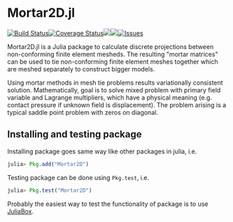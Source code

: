 # Mortar2D.jl

[![Build Status](https://travis-ci.org/JuliaFEM/Mortar2D.jl.svg?branch=master)](https://travis-ci.org/JuliaFEM/Mortar2D.jl)[![Coverage Status](https://coveralls.io/repos/github/JuliaFEM/Mortar2D.jl/badge.svg?branch=master)](https://coveralls.io/github/JuliaFEM/Mortar2D.jl?branch=master)[![](https://img.shields.io/badge/docs-stable-blue.svg)](https://juliafem.github.io/Mortar2D.jl/stable)[![](https://img.shields.io/badge/docs-latest-blue.svg)](https://juliafem.github.io/Mortar2D.jl/latest)[![Issues](https://img.shields.io/github/issues/JuliaFEM/Mortar2D.jl.svg)](https://github.com/JuliaFEM/Mortar2D.jl/issues)

Mortar2D.jl is a Julia package to calculate discrete projections between
non-conforming finite element mesheds. The resulting "mortar matrices" can
be used to tie non-conforming finite element meshes together which are meshed
separately to construct bigger models.

Using mortar methods in mesh tie problems results variationally consistent
solution. Mathematically, goal is to solve mixed problem with primary field
variable and Lagrange multipliers, which have a physical meaning (e.g. contact
pressure if unknown field is displacement). The problem arising is a typical
saddle point problem with zeros on diagonal.

## Installing and testing package

Installing package goes same way like other packages in julia, i.e.
```julia
julia> Pkg.add("Mortar2D")
```

Testing package can be done using `Pkg.test`, i.e.
```julia
julia> Pkg.test("Mortar2D")
```

Probably the easiest way to test the functionality of package is to use [JuliaBox](https://juliabox.com/).
